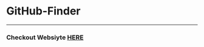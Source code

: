 # GitHub-Finder

---

### Checkout Websiyte [HERE](https://prashantchanne12.github.io/GitHub-Finder/)
